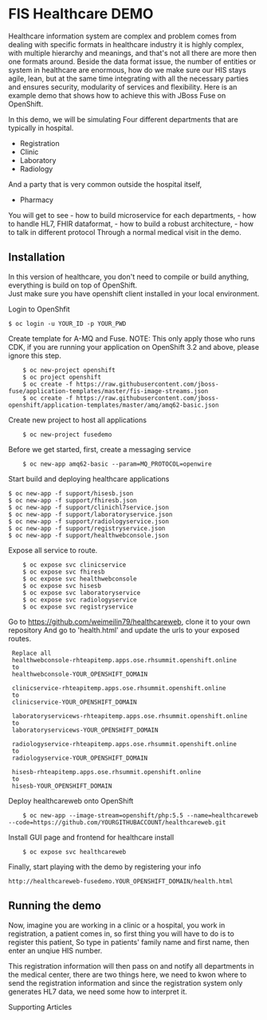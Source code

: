 FIS Healthcare DEMO
======================================

Healthcare information system are complex and problem comes from dealing with specific formats in healthcare industry it is highly complex, with multiple hierarchy and meanings,
and that's not all there are more then one formats around. 
Beside the data format issue, the number of entities or system in healthcare are enormous, how do we make sure our HIS stays agile, lean, but at the same time integrating with all the necessary parties 
and ensures security, modularity of services and flexibility. 
Here is an example demo that shows how to achieve this with JBoss Fuse on OpenShift. 

In this demo, we will be simulating Four different departments that are typically in hospital. 

- Registration
- Clinic
- Laboratory
- Radiology 

And a party that is very common outside the hospital itself, 

- Pharmacy

You will get to see 
	- how to build microservice for each departments, 
	- how to handle HL7, FHIR dataformat, 
	- how to build a robust architecture,
	- how to talk in different protocol 
Through a normal medical visit in the demo.  



Installation
----------------------------------
In this version of healthcare, you don't need to compile or build anything, everything is build on top of OpenShift.    
Just make sure you have openshift client installed in your local environment.

Login to OpenShfit 

    $ oc login -u YOUR_ID -p YOUR_PWD
    

Create template for A-MQ and Fuse. NOTE: This only apply those who runs CDK, if you are running your application on OpenShift 3.2 and above, please ignore this step. 

		$ oc new-project openshift
		$ oc project openshift
		$ oc create -f https://raw.githubusercontent.com/jboss-fuse/application-templates/master/fis-image-streams.json
		$ oc create -f https://raw.githubusercontent.com/jboss-openshift/application-templates/master/amq/amq62-basic.json
		

Create new project to host all applications
	
		$ oc new-project fusedemo

Before we get started, first, create a messaging service

		$ oc new-app amq62-basic --param=MQ_PROTOCOL=openwire

Start build and deploying healthcare applications                  

    $ oc new-app -f support/hisesb.json                    
    $ oc new-app -f support/fhiresb.json
    $ oc new-app -f support/clinichl7service.json
    $ oc new-app -f support/laboratoryservice.json
    $ oc new-app -f support/radiologyservice.json
    $ oc new-app -f support/registryservice.json
    $ oc new-app -f support/healthwebconsole.json

Expose all service to route.

		$ oc expose svc clinicservice
		$ oc expose svc fhiresb
		$ oc expose svc healthwebconsole
		$ oc expose svc hisesb
		$ oc expose svc laboratoryservice
		$ oc expose svc radiologyservice
		$ oc expose svc registryservice

Go to  https://github.com/weimeilin79/healthcareweb, clone it to your own repository
And go to 'health.html' and update the urls to your exposed routes. 

	 Replace all
	 healthwebconsole-rhteapitemp.apps.ose.rhsummit.openshift.online 
	 to 
	 healthwebconsole-YOUR_OPENSHIFT_DOMAIN
	 
	 clinicservice-rhteapitemp.apps.ose.rhsummit.openshift.online
	 to
	 clinicservice-YOUR_OPENSHIFT_DOMAIN
	 
	 laboratoryservicews-rhteapitemp.apps.ose.rhsummit.openshift.online
	 to
	 laboratoryservicews-YOUR_OPENSHIFT_DOMAIN
	 
	 radiologyservice-rhteapitemp.apps.ose.rhsummit.openshift.online
	 to
	 radiologyservice-YOUR_OPENSHIFT_DOMAIN
	 
	 hisesb-rhteapitemp.apps.ose.rhsummit.openshift.online
	 to
	 hisesb-YOUR_OPENSHIFT_DOMAIN
	 
Deploy healthcareweb onto OpenShift
		
		$ oc new-app --image-stream=openshift/php:5.5 --name=healthcareweb --code=https://github.com/YOURGITHUBACCOUNT/healthcareweb.git

Install GUI page and frontend for healthcare install
		
		$ oc expose svc healthcareweb                       

Finally, start playing with the demo by registering your info        

    http://healthcareweb-fusedemo.YOUR_OPENSHIFT_DOMAIN/health.html
    
 
Running the demo
----------------------------------
Now, imagine you are working in a clinic or a hospital, you work in registration, a patient comes in, so first thing you will have to do is to register this patient, 
So type in patients' family name and first name, then enter an unqiue HIS number. 

This registration information will then pass on and notify all departments in the medical center, there are two things here, 
we need to kwon where to send the registration information and since the registration system only generates HL7 data, we need some how to interpret it.  

Supporting Articles
